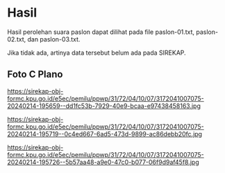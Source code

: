 # Hasil

Hasil perolehan suara paslon dapat dilihat pada file paslon-01.txt, paslon-02.txt, dan paslon-03.txt.

Jika tidak ada, artinya data tersebut belum ada pada SIREKAP.

## Foto C Plano

https://sirekap-obj-formc.kpu.go.id/e5ec/pemilu/ppwp/31/72/04/10/07/3172041007075-20240214-195659--dd1fc53b-7929-40e9-bcaa-e97438458163.jpg

https://sirekap-obj-formc.kpu.go.id/e5ec/pemilu/ppwp/31/72/04/10/07/3172041007075-20240214-195719--0c4ed667-6ad5-473d-9899-ac86debb20fc.jpg

https://sirekap-obj-formc.kpu.go.id/e5ec/pemilu/ppwp/31/72/04/10/07/3172041007075-20240214-195726--5b57aa48-a9e0-47c0-b077-06f9d9af45f8.jpg
